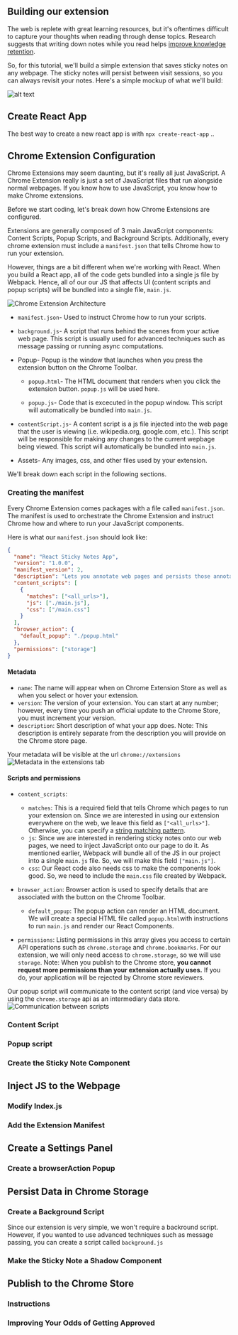 ## Building our extension

The web is replete with great learning resources, but it's oftentimes difficult to capture your thoughts when reading through dense topics. Research suggests that writing down notes while you read helps [improve knowledge retention](https://www.researchgate.net/publication/277951569_The_Effects_of_Note-Taking_Skills_Instruction_on_Elementary_Students%27_Reading).

So, for this tutorial, we'll build a simple extension that saves sticky notes on any webpage. The sticky notes will persist between visit sessions, so you can always revisit your notes. Here's a simple mockup of what we'll build:

![alt text](mockup.png)

## Create React App

The best way to create a new react app is with `npx create-react-app`
..

## Chrome Extension Configuration

Chrome Extensions may seem daunting, but it's really all just JavaScript. A Chrome Extension really is just a set of JavaScript files that run alongside normal webpages. If you know how to use JavaScript, you know how to make Chrome extensions.

Before we start coding, let's break down how Chrome Extensions are configured.

Extensions are generally composed of 3 main JavaScript components: Content Scripts, Popup Scripts, and Background Scripts. Additionally, every chrome extension must include a `manifest.json` that tells Chrome how to run your extension.

However, things are a bit different when we're working with React. When you build a React app, all of the code gets bundled into a single js file by Webpack. Hence, all of our our JS that affects UI (content scripts and popup scripts) will be bundled into a single file, `main.js`.

![Chrome Extension Architecture](ChromeExtension.png)

- `manifest.json`- Used to instruct Chrome how to run your scripts.

- `background.js`- A script that runs behind the scenes from your active web page. This script is usually used for advanced techniques such as message passing or running async computations.

- Popup- Popup is the window that launches when you press the extension button on the Chrome Toolbar.

  - `popup.html`- The HTML document that renders when you click the extension button. `popup.js` will be used here.

  - `popup.js`- Code that is excecuted in the popup window. This script will automatically be bundled into `main.js`.

- `contentScript.js`- A content script is a js file injected into the web page that the user is viewing (i.e. wikipedia.org, google.com, etc.). This script will be responsible for making any changes to the current wepbage being viewed. This script will automatically be bundled into `main.js`.

- Assets- Any images, css, and other files used by your extension.

We'll break down each script in the following sections.

### Creating the manifest

Every Chrome Extension comes packages with a file called `manifest.json`. The manifest is used to orchestrate the Chrome Extension and instruct Chrome how and where to run your JavaScript components.

Here is what our `manifest.json` should look like:

```json
{
  "name": "React Sticky Notes App",
  "version": "1.0.0",
  "manifest_version": 2,
  "description": "Lets you annotate web pages and persists those annotations across page visits.",
  "content_scripts": [
    {
      "matches": ["<all_urls>"],
      "js": ["./main.js"],
      "css": ["/main.css"]
    }
  ],
  "browser_action": {
    "default_popup": "./popup.html"
  },
  "permissions": ["storage"]
}
```

#### Metadata

- `name`: The name will appear when on Chrome Extension Store as well as when you select or hover your extension.
- `version`: The version of your extension. You can start at any number; however, every time you push an official update to the Chrome Store, you must increment your version.
- `description`: Short description of what your app does. Note: This description is entirely separate from the description you will provide on the Chrome store page.

Your metadata will be visible at the url `chrome://extensions`
![Metadata in the extensions tab](name.png)

#### Scripts and permissions

- `content_scripts`:

  - `matches`: This is a required field that tells Chrome which pages to run your extension on. Since we are interested in using our extension everywhere on the web, we leave this field as `["<all_urls>"]`. Otherwise, you can specify a [string matching pattern](https://developer.chrome.com/extensions/match_patterns).
  - `js`: Since we are interested in rendering sticky notes onto our web pages, we need to inject JavaScript onto our page to do it. As mentioned earlier, Webpack will bundle all of the JS in our project into a single `main.js` file. So, we will make this field `["main.js"]`.
  - `css`: Our React code also needs css to make the components look good. So, we need to include the `main.css` file created by Webpack.

- `browser_action`: Browser action is used to specify details that are associated with the button on the Chrome Toolbar.

  - `default_popup`: The popup action can render an HTML document. We will create a special HTML file called `popup.html`with instructions to run `main.js` and render our React Components.

- `permissions`: Listing permissions in this array gives you access to certain API operations such as `chrome.storage` and `chrome.bookmarks`. For our extension, we will only need access to `chrome.storage`, so we will use `storage`. Note: When you publish to the Chrome store, **you cannot request more permissions than your extension actually uses.** If you do, your application will be rejected by Chrome store reviewers.

Our popup script will communicate to the content script (and vice versa) by using the `chrome.storage` api as an intermediary data store.
![Communication between scripts](communication.png)

### Content Script

### Popup script

### Create the Sticky Note Component

## Inject JS to the Webpage

### Modify Index.js

### Add the Extension Manifest

## Create a Settings Panel

### Create a browserAction Popup

## Persist Data in Chrome Storage

### Create a Background Script

Since our extension is very simple, we won't require a backround script. However, if you wanted to use advanced techniques such as message passing, you can create a script called `background.js`

### Make the Sticky Note a Shadow Component

## Publish to the Chrome Store

### Instructions

### Improving Your Odds of Getting Approved
